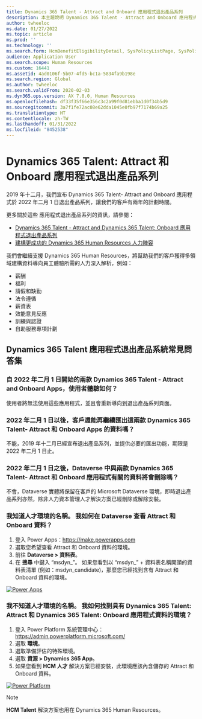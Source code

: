 ```yaml
---
title: Dynamics 365 Talent - Attract and Onboard 應用程式退出產品系列
description: 本主題說明 Dynamics 365 Talent - Attract and Onboard 應用程式退出產品系列。
author: twheeloc
ms.date: 01/27/2022
ms.topic: article
ms.prod: ''
ms.technology: ''
ms.search.form: HcmBenefitEligibilityDetail, SysPolicyListPage, SysPolicySourceDocumentRuleType, BenefitWorkspace, HcmBenefitSummaryPart
audience: Application User
ms.search.scope: Human Resources
ms.custom: 16441
ms.assetid: 4ad0106f-5b07-4fd5-bc1a-5834fa9b198e
ms.search.region: Global
ms.author: twheeloc
ms.search.validFrom: 2020-02-03
ms.dyn365.ops.version: AX 7.0.0, Human Resources
ms.openlocfilehash: df33f35f66e356c3c2a99f0d81ebba1d0f34b5d9
ms.sourcegitcommit: 3a7f1fe72ac08e62dda1045e0fb97f7174b69a25
ms.translationtype: HT
ms.contentlocale: zh-TW
ms.lasthandoff: 01/31/2022
ms.locfileid: "8452538"
---
```

# <a name="dynamics-365-talent-attract-and-onboard-apps-retirement"></a>Dynamics 365 Talent: Attract 和 Onboard 應用程式退出產品系列


2019 年十二月，我們宣布 Dynamics 365 Talent- Attract and Onboard 應用程式於 2022 年二月 1 日退出產品系列，讓我們的客戶有兩年的計劃時間。

更多關於這些 應用程式退出產品系列的資訊，請參閱：
 - [Dynamics 365 Talent - Attract and Dynamics 365 Talent: Onboard 應用程式退出產品系列](https://community.dynamics.com/365/humanresources/b/dynamics365forhumanresources/posts/retiring-dynamics-365-talent-attract-and-onboard-apps)
 - [建構更成功的 Dynamics 365 Human Resources 人力陣容](https://cloudblogs.microsoft.com/dynamics365/bdm/2019/12/06/building-a-more-successful-workforce-with-dynamics-365-human-resources)

我們會繼續支援 Dynamics 365 Human Resources，將幫助我們的客戶獲得多領域建構資料導向員工體驗所需的人力深入解析，例如：

- 薪酬
- 福利
- 請假和缺勤
- 法令遵循
- 薪資表
- 效能意見反應
- 訓練與認證
- 自助服務專項計劃

## <a name="dynamics-365-talent-apps-retirement-faq"></a>Dynamics 365 Talent 應用程式退出產品系統常見問答集

### <a name="what-is-the-user-experience-for-both-dynamics-365-talent---attract-and-onboard-apps-starting-february-1-2022"></a>自 2022 年二月 1 日開始的兩款 Dynamics 365 Talent - Attract and Onboard Apps，使用者體驗如何？

使用者將無法使用這些應用程式，並且會重新導向到退出產品系列頁面。

### <a name="can-customers-continue-to-export-data-for-both-dynamics-365-talent---attract-and-onboard-apps-after-february-1-2022"></a>2022 年二月 1 日以後，客戶還能再繼續匯出這兩款 Dynamics 365 Talent- Attract 和 Onboard Apps 的資料嗎？
  
不能，2019 年十二月已經宣布退出產品系列，並提供必要的匯出功能，期限是 2022 年二月 1 日止。 

### <a name="will-the-customers-data-related-to-both-dynamics-365-talent---attract-and-onboard-apps-in-dataverse-be-deleted-after-february-1-2022"></a>2022 年二月 1 日之後，Dataverse 中與兩款 Dynamics 365 Talent- Attract 和 Onboard 應用程式有關的資料將會刪除嗎？

不會，Dataverse 實體將保留在客戶的 Microsoft Dataverse 環境，即時退出產品系列亦然，除非人力資本管理人才解決方案已經刪除或解除安裝。

### <a name="i-know-the-name-of-the-talent-environment-how-can-i-see-the-attract-and-onboard-data-in-dataverse"></a>我知道人才環境的名稱。 我如何在 Dataverse 查看 Attract 和 Onboard 資料？

1.  登入 Power Apps：https://make.powerapps.com
2.  選取您希望查看 Attract 和 Onboard 資料的環境。
3.  前往 **Dataverse > 資料表**。 
4.  在 **搜尋** 中鍵入 “msdyn_”。 如果您看到以 “msdyn_” + 資料表名稱開頭的資料表清單 (例如：msdyn_candidate)，那麼您已經找到含有 Attract 和 Onboard 資料的環境。

[![Power Apps](./media/Powerapps.png)](./media/Powerapps.png)

### <a name="i-dont-know-the-name-of-the-talent-environment-how-can-i-find-the-environment-that-has-the-data-for-the-dynamics-365-talent-attract-and-dynamics-365-talent-onboard-applications"></a>我不知道人才環境的名稱。 我如何找到具有 Dynamics 365 Talent: Attract 和 Dynamics 365 Talent: Onboard 應用程式資料的環境？

1)  登入 Power Platform 系統管理中心：https://admin.powerplatform.microsoft.com/
2)  選取 **環境**。
3)  選取準備評估的特殊環境。
4)  選取 **資源 > Dynamics 365 App**。
5)  如果您看到 **HCM 人才** 解決方案已經安裝，此環境應該內含儲存的 Attract 和 Onboard 資料。 

[![Power Platform](./media/HCMTalent.png)](./media/HCMTalent.png)

> [!NOTE] 
> **HCM Talent** 解決方案也用在 Dynamics 365 Human Resources。
